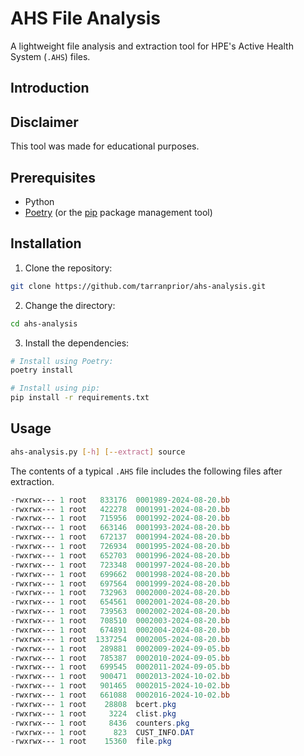 # AHS File Analysis
A lightweight file analysis and extraction tool for HPE's Active Health System (`.AHS`) files.

## Introduction

## Disclaimer
This tool was made for educational purposes.

## Prerequisites
* Python
* [Poetry](https://python-poetry.org/docs) (or the [pip](https://pypi.org/project/pip/) package management tool)

## Installation
1. Clone the repository:
```bash
git clone https://github.com/tarranprior/ahs-analysis.git
```

2. Change the directory:
```bash
cd ahs-analysis
```

3. Install the dependencies:
```bash
# Install using Poetry:
poetry install

# Install using pip:
pip install -r requirements.txt
```

## Usage
```bash
ahs-analysis.py [-h] [--extract] source
```

The contents of a typical `.AHS` file includes the following files after extraction.
```powershell
-rwxrwx--- 1 root   833176  0001989-2024-08-20.bb
-rwxrwx--- 1 root   422278  0001991-2024-08-20.bb
-rwxrwx--- 1 root   715956  0001992-2024-08-20.bb
-rwxrwx--- 1 root   663146  0001993-2024-08-20.bb
-rwxrwx--- 1 root   672137  0001994-2024-08-20.bb
-rwxrwx--- 1 root   726934  0001995-2024-08-20.bb
-rwxrwx--- 1 root   652703  0001996-2024-08-20.bb
-rwxrwx--- 1 root   723348  0001997-2024-08-20.bb
-rwxrwx--- 1 root   699662  0001998-2024-08-20.bb
-rwxrwx--- 1 root   697564  0001999-2024-08-20.bb
-rwxrwx--- 1 root   732963  0002000-2024-08-20.bb
-rwxrwx--- 1 root   654561  0002001-2024-08-20.bb
-rwxrwx--- 1 root   739563  0002002-2024-08-20.bb
-rwxrwx--- 1 root   708510  0002003-2024-08-20.bb
-rwxrwx--- 1 root   674891  0002004-2024-08-20.bb
-rwxrwx--- 1 root  1337254  0002005-2024-08-20.bb
-rwxrwx--- 1 root   289881  0002009-2024-09-05.bb
-rwxrwx--- 1 root   785387  0002010-2024-09-05.bb
-rwxrwx--- 1 root   699545  0002011-2024-09-05.bb
-rwxrwx--- 1 root   900471  0002013-2024-10-02.bb
-rwxrwx--- 1 root   901465  0002015-2024-10-02.bb
-rwxrwx--- 1 root   661088  0002016-2024-10-02.bb
-rwxrwx--- 1 root    28808  bcert.pkg
-rwxrwx--- 1 root     3224  clist.pkg
-rwxrwx--- 1 root     8436  counters.pkg
-rwxrwx--- 1 root      823  CUST_INFO.DAT
-rwxrwx--- 1 root    15360  file.pkg
```
